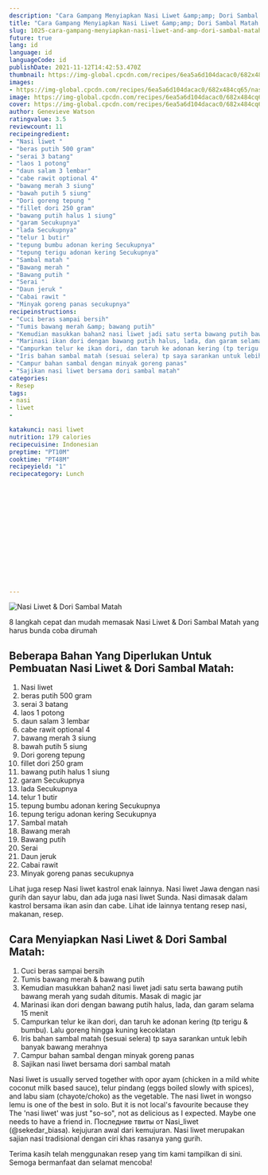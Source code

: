 ```yaml
---
description: "Cara Gampang Menyiapkan Nasi Liwet &amp;amp; Dori Sambal Matah Anti Gagal"
title: "Cara Gampang Menyiapkan Nasi Liwet &amp;amp; Dori Sambal Matah Anti Gagal"
slug: 1025-cara-gampang-menyiapkan-nasi-liwet-and-amp-dori-sambal-matah-anti-gagal
future: true
lang: id
language: id
languageCode: id
publishDate: 2021-11-12T14:42:53.470Z 
thumbnail: https://img-global.cpcdn.com/recipes/6ea5a6d104dacac0/682x484cq65/nasi-liwet-dori-sambal-matah-foto-resep-utama.png
images:
- https://img-global.cpcdn.com/recipes/6ea5a6d104dacac0/682x484cq65/nasi-liwet-dori-sambal-matah-foto-resep-utama.png
image: https://img-global.cpcdn.com/recipes/6ea5a6d104dacac0/682x484cq65/nasi-liwet-dori-sambal-matah-foto-resep-utama.png
cover: https://img-global.cpcdn.com/recipes/6ea5a6d104dacac0/682x484cq65/nasi-liwet-dori-sambal-matah-foto-resep-utama.png
author: Genevieve Watson
ratingvalue: 3.5
reviewcount: 11
recipeingredient:
- "Nasi liwet "
- "beras putih 500 gram"
- "serai 3 batang"
- "laos 1 potong"
- "daun salam 3 lembar"
- "cabe rawit optional 4"
- "bawang merah 3 siung"
- "bawah putih 5 siung"
- "Dori goreng tepung "
- "fillet dori 250 gram"
- "bawang putih halus 1 siung"
- "garam Secukupnya"
- "lada Secukupnya"
- "telur 1 butir"
- "tepung bumbu adonan kering Secukupnya"
- "tepung terigu adonan kering Secukupnya"
- "Sambal matah "
- "Bawang merah "
- "Bawang putih "
- "Serai "
- "Daun jeruk "
- "Cabai rawit "
- "Minyak goreng panas secukupnya"
recipeinstructions:
- "Cuci beras sampai bersih"
- "Tumis bawang merah &amp; bawang putih"
- "Kemudian masukkan bahan2 nasi liwet jadi satu serta bawang putih bawang merah yang sudah ditumis. Masak di magic jar"
- "Marinasi ikan dori dengan bawang putih halus, lada, dan garam selama 15 menit"
- "Campurkan telur ke ikan dori, dan taruh ke adonan kering (tp terigu &amp; bumbu). Lalu goreng hingga kuning kecoklatan"
- "Iris bahan sambal matah (sesuai selera) tp saya sarankan untuk lebih banyak bawang merahnya"
- "Campur bahan sambal dengan minyak goreng panas"
- "Sajikan nasi liwet bersama dori sambal matah"
categories:
- Resep
tags:
- nasi
- liwet
- 

katakunci: nasi liwet  
nutrition: 179 calories
recipecuisine: Indonesian
preptime: "PT10M"
cooktime: "PT48M"
recipeyield: "1"
recipecategory: Lunch


     
    
    
    
    
    
    
    
    
    
    
      
    
---
```



![Nasi Liwet &amp; Dori Sambal Matah](https://img-global.cpcdn.com/recipes/6ea5a6d104dacac0/682x484cq65/nasi-liwet-dori-sambal-matah-foto-resep-utama.png)

8 langkah cepat dan mudah memasak  Nasi Liwet &amp; Dori Sambal Matah yang harus bunda coba dirumah

<!--inarticleads1-->

## Beberapa Bahan Yang Diperlukan Untuk Pembuatan Nasi Liwet &amp; Dori Sambal Matah:

1. Nasi liwet 
1. beras putih 500 gram
1. serai 3 batang
1. laos 1 potong
1. daun salam 3 lembar
1. cabe rawit optional 4
1. bawang merah 3 siung
1. bawah putih 5 siung
1. Dori goreng tepung 
1. fillet dori 250 gram
1. bawang putih halus 1 siung
1. garam Secukupnya
1. lada Secukupnya
1. telur 1 butir
1. tepung bumbu adonan kering Secukupnya
1. tepung terigu adonan kering Secukupnya
1. Sambal matah 
1. Bawang merah 
1. Bawang putih 
1. Serai 
1. Daun jeruk 
1. Cabai rawit 
1. Minyak goreng panas secukupnya

Lihat juga resep Nasi liwet kastrol enak lainnya. Nasi liwet Jawa dengan nasi gurih dan sayur labu, dan ada juga nasi liwet Sunda. Nasi dimasak dalam kastrol bersama ikan asin dan cabe. Lihat ide lainnya tentang resep nasi, makanan, resep. 

<!--inarticleads2-->

## Cara Menyiapkan Nasi Liwet &amp; Dori Sambal Matah:

1. Cuci beras sampai bersih
1. Tumis bawang merah &amp; bawang putih
1. Kemudian masukkan bahan2 nasi liwet jadi satu serta bawang putih bawang merah yang sudah ditumis. Masak di magic jar
1. Marinasi ikan dori dengan bawang putih halus, lada, dan garam selama 15 menit
1. Campurkan telur ke ikan dori, dan taruh ke adonan kering (tp terigu &amp; bumbu). Lalu goreng hingga kuning kecoklatan
1. Iris bahan sambal matah (sesuai selera) tp saya sarankan untuk lebih banyak bawang merahnya
1. Campur bahan sambal dengan minyak goreng panas
1. Sajikan nasi liwet bersama dori sambal matah


Nasi liwet is usually served together with opor ayam (chicken in a mild white coconut milk based sauce), telur pindang (eggs boiled slowly with spices), and labu siam (chayote/choko) as the vegetable. The nasi liwet in wongso lemu is one of the best in solo. But it is not local&#39;s favourite because they The &#39;nasi liwet&#39; was just &#34;so-so&#34;, not as delicious as I expected. Maybe one needs to have a friend in. Последние твиты от Nasi_liwet (@sekedar_biasa). kejujuran awal dari kemujuran. Nasi liwet merupakan sajian nasi tradisional dengan ciri khas rasanya yang gurih. 

Terima kasih telah menggunakan resep yang tim kami tampilkan di sini. Semoga bermanfaat dan selamat mencoba!
